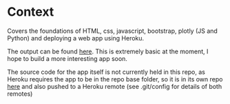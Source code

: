 # Context

Covers the foundations of HTML, css, javascript, bootstrap, plotly (JS and Python) and deploying a web app using Heroku.

The output can be found [here](https://pgs-worldbank-app.herokuapp.com/).  This is extremely basic at the moment, I hope to build a more interesting app soon.

The source code for the app itself is not currently held in this repo, as Heroku requires the app to be in the repo base folder, so it is in its own repo [here](https://github.com/paul-stubley/first_web_app) and also pushed to a Heroku remote (see .git/config for details of both remotes)
